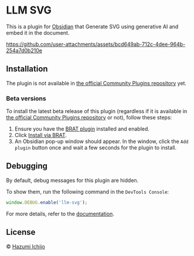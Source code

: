 # LLM SVG

This is a plugin for [Obsidian](https://obsidian.md/) that Generate SVG using generative AI and embed it in the document.

https://github.com/user-attachments/assets/bcd649ab-712c-4dee-964b-254a7d0b210e

## Installation

The plugin is not available in [the official Community Plugins repository](https://obsidian.md/plugins) yet.

### Beta versions

To install the latest beta release of this plugin (regardless if it is available in [the official Community Plugins repository](https://obsidian.md/plugins) or not), follow these steps:

1. Ensure you have the [BRAT plugin](https://obsidian.md/plugins?id=obsidian42-brat) installed and enabled.
2. Click [Install via BRAT](https://intradeus.github.io/http-protocol-redirector?r=obsidian://brat?plugin=https://github.com/rerost/obsidian-llm-svg).
3. An Obsidian pop-up window should appear. In the window, click the `Add plugin` button once and wait a few seconds for the plugin to install.

## Debugging

By default, debug messages for this plugin are hidden.

To show them, run the following command in the `DevTools Console`:

```js
window.DEBUG.enable('llm-svg');
```

For more details, refer to the [documentation](https://github.com/mnaoumov/obsidian-dev-utils/blob/main/docs/debugging.md).

## License

© [Hazumi Ichijo](https://github.com/rerost/)
